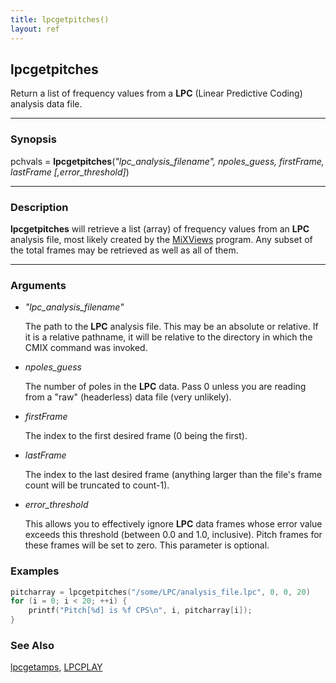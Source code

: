 ```yaml
---
title: lpcgetpitches()
layout: ref
---
```


## lpcgetpitches

Return a list of frequency values from a **LPC** (Linear Predictive Coding) analysis data file.

-----

### Synopsis

pchvals = **lpcgetpitches**(*"lpc\_analysis\_filename", npoles\_guess, firstFrame, lastFrame [,error\_threshold]*)

-----

### Description

**lpcgetpitches** will retrieve a list (array) of frequency values from an **LPC** analysis file,
most likely created by the
[MiXViews](http://music.columbia.edu/~doug/MixViews/MiXViews.html)
program.  Any subset of the total frames may be retrieved as well as all of them.

-----

### Arguments

- *"lpc\_analysis\_filename"*  
      
    The path to the **LPC** analysis file. This may be an absolute or relative. 
    If it is a relative pathname, it will be
    relative to the directory in which the CMIX command was invoked.

- *npoles\_guess*

	The number of poles in the **LPC** data.  Pass 0 unless you are reading from a "raw" (headerless) data file (very unlikely).

- *firstFrame*

	The index to the first desired frame (0 being the first).
	
- *lastFrame*

	The index to the last desired frame (anything larger than the file's frame count will be truncated to count-1).
	
- *error\_threshold*

	This allows you to effectively ignore **LPC** data frames whose error value exceeds this threshold (between 0.0 and 1.0, inclusive).  Pitch frames for these frames will be set to zero.  This parameter is optional.

### Examples

```cpp
pitcharray = lpcgetpitches("/some/LPC/analysis_file.lpc", 0, 0, 20)
for (i = 0; i < 20; ++i) {
	printf("Pitch[%d] is %f CPS\n", i, pitcharray[i]);
}
```

### See Also

[lpcgetamps](lpcgetamps.html), [LPCPLAY](../instruments/LPCPLAY.html)

